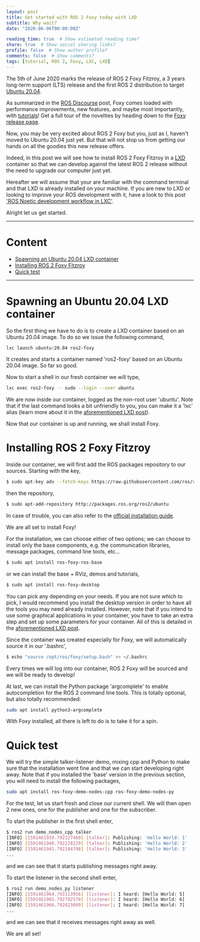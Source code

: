 ```yaml
---
layout: post
title: Get started with ROS 2 Foxy today with LXD
subtitle: Why wait?
date: "2020-06-06T00:00:00Z"

reading_time: true  # Show estimated reading time?
share: true  # Show social sharing links?
profile: false  # Show author profile?
comments: false  # Show comments?
tags: [tutorial, ROS 2, Foxy, LXC, LXD]
---
```


The 5th of June 2020 marks the release of ROS 2 Foxy Fitzroy,
a 3 years long-term support (LTS) release and
the first ROS 2 distribution to target [Ubuntu 20.04][20-04].

As summarized in the [ROS Discourse][discourse-post] post,
Foxy comes loaded with performance improvements, new features,
and maybe most importantly, with [tutorials][tuto]!
Get a full tour of the novelties by heading down to the
[Foxy release page][release-page].

Now, you may be very excited about ROS 2 Foxy but you,
just as I, haven't moved to Ubuntu 20.04 just yet.
But that will not stop us from getting our hands on
all the goodies this new release offers.

Indeed, in this post we will see how to install ROS 2 Foxy Fitzroy
in a [LXD][LXD] container so that we can develop against the latest ROS 2
release without the need to upgrade our computer just yet.

Hereafter we will assume that your are familiar with the command terminal
and that LXD is already installed on your machine.
If you are new to LXD or looking to improve your ROS development with it,
have a look to this post ['ROS Noetic development workflow in LXC'][LXD-post].

Alright let us get started.

---
# Content
*   [Spawning an Ubuntu 20.04 LXD container](#spawning-an-ubuntu-2004-lxd-container)
*   [Installing ROS 2 Foxy Fitzroy](#installing-ros-2-foxy-fitzroy)
*   [Quick test](#quick-test)
---

# Spawning an Ubuntu 20.04 LXD container

So the first thing we have to do is to create a LXD container based on an
Ubuntu 20.04 image. To do so we issue the following command,
```bash
lxc launch ubuntu:20.04 ros2-foxy
```
It creates and starts a container named 'ros2-foxy' based on an
Ubuntu 20.04 image. So far so good.

Now to start a shell in our fresh container we will type,
```bash
lxc exec ros2-foxy -- sudo --login --user ubuntu
```
We are now inside our container, logged as the non-root user 'ubuntu'.
Note that if the last command looks a bit unfriendly to you,
you can make it a 'lxc' alias
(learn more about it in the [aforementioned LXD post][LXD-post-alias]).

Now that our container is up and running, we shall install Foxy.

# Installing ROS 2 Foxy Fitzroy

Inside our container, we will first add the ROS packages
repository to our sources. Starting with the key,

```bash
$ sudo apt-key adv --fetch-keys https://raw.githubusercontent.com/ros/rosdistro/master/ros.asc
```
then the repository,
```bash
$ sudo apt-add-repository http://packages.ros.org/ros2/ubuntu
```

In case of trouble, you can also refer to the
[official installation guide][foxy-install].

We are all set to install Foxy!

For the installation, we can choose either of two options;
we can choose to install only the base components,
e.g. the communication libraries, message packages, command line tools, etc...
```bash
$ sudo apt install ros-foxy-ros-base
```
or we can install the base + RViz, demos and tutorials,
```bash
$ sudo apt install ros-foxy-desktop
```

You can pick any depending on your needs.
If you are not sure which to pick,
I would recommend you install the desktop version
in order to have all the tools you may need already installed.
However, note that if you intend to use some graphical applications
in your container, you have to take an extra step and set up some parameters
for your container.
All of this is detailed in the [aforementioned LXD post][LXD-post-gui].

Since the container was created especially for Foxy,
we will automatically source it in our '.bashrc',
```bash
$ echo "source /opt/ros/foxy/setup.bash" >> ~/.bashrc
```
Every times we will log into our container,
ROS 2 Foxy will be sourced and we will be ready to develop!

At last, we can install the Python package 'argcomplete' to enable
autocompletion for the ROS 2 command line tools.
This is totally optional, but also totally recommended:
```bash
sudo apt install python3-argcomplete
```

With Foxy installed, all there is left to do is to take it for a spin.

# Quick test

We will try the simple talker-listener demo,
mixing cpp and Python to make sure that
the installation went fine and that we can start developing right away.
Note that if you installed the 'base' version in the previous section,
you will need to install the following packages,
```bash
sudo apt install ros-foxy-demo-nodes-cpp ros-foxy-demo-nodes-py
```

For the test, let us start fresh and close our current shell.
We will then open 2 new ones, one for the publisher and one for the subscriber.

To start the publisher in the first shell enter,
```bash
$ ros2 run demo_nodes_cpp talker
[INFO] [1591461939.792327469] [talker]: Publishing: 'Hello World: 1'
[INFO] [1591461940.792228229] [talker]: Publishing: 'Hello World: 2'
[INFO] [1591461941.792184798] [talker]: Publishing: 'Hello World: 3'
...
```
and we can see that it starts publishing messages right away.

To start the listener in the second shell enter,
```bash
$ ros2 run demo_nodes_py listener
[INFO] [1591461964.793113956] [listener]: I heard: [Hello World: 5]
[INFO] [1591461965.792782570] [listener]: I heard: [Hello World: 6]
[INFO] [1591461966.792823099] [listener]: I heard: [Hello World: 7]
...
```
and we can see that it receives messages right away as well.

We are all set!

[//]: # (URLs)

[20-04]: https://ubuntu.com/blog/ubuntu-20-04-lts-arrives
[discourse-post]: https://discourse.ros.org/t/ros-foxy-fitzroy-released/14495
[rep2000]: https://www.ros.org/reps/rep-2000.html#foxy-fitzroy-may-2020-may-2023
[tuto]: https://index.ros.org/doc/ros2/Tutorials/
[release-page]: https://index.ros.org/doc/ros2/Releases/Release-Foxy-Fitzroy/
[LXD]: https://linuxcontainers.org/lxd/introduction/
[LXD-post]: /post/2020/lxc
[LXD-post-alias]: /post/2020/lxc#lxc-aliases-to-the-rescue
[LXD-post-gui]: /post/2020/lxc#using-graphical-applications
[foxy-install]: https://index.ros.org/doc/ros2/Installation/Foxy/
